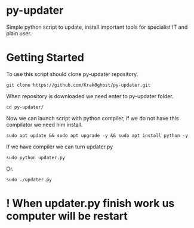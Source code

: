 # py-updater
Simple python script to update, install important tools for specialist IT and plain user.

# Getting Started

To use this script should clone py-updater repository.

```
git clone https://github.com/Krak0ghost/py-updater.git
```

When repository is downloaded we need enter to py-updater folder.

```
cd py-updater/
```

Now we can launch script with python compiler, if we do not have this compilator we need him install.

```
sudo apt update && sudo apt upgrade -y && sudo apt install python -y
```
If we have compiler we can turn updater.py

```
sudo python updater.py
```
Or.

```
sudo ./updater.py
```

# ! When updater.py finish work us computer will be restart
